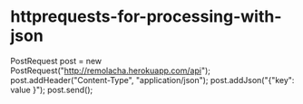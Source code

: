 # httprequests-for-processing-with-json

PostRequest post = new PostRequest("http://remolacha.herokuapp.com/api");
post.addHeader("Content-Type", "application/json");
post.addJson("{\"key\": value }");
post.send();
